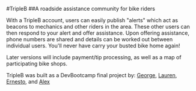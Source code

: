 #TripleB
##A roadside assistance community for bike riders

With a TripleB account, users can easily publish "alerts" which act as beacons to
mechanics and other riders in the area. These other users can then respond to your alert
and offer assistance. Upon offering assistance, phone numbers are shared and details can be worked out
between individual users. You'll never have carry your busted bike home again!

Later versions will include payment/tip processing, as well as a map of participating bike shops.

TripleB was built as a DevBootcamp final project by:
[George](https://github.com/gp3gp3gp3),
[Lauren](https://github.com/GLNRO),
[Ernesto](https://github.com/emjrdev), and
[Alex](https://github.com/xanderhuang)
